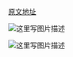 [原文地址](http://blog.csdn.net/shuzfan/article/details/50504626)

![这里写图片描述](http://img.blog.csdn.net/20160112135230334)

![这里写图片描述](http://img.blog.csdn.net/20160112135022648)
